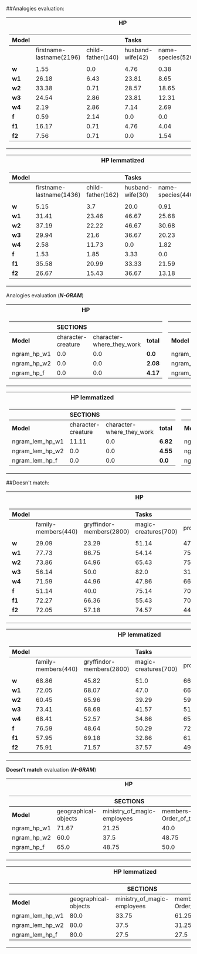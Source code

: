 ##Analogies evaluation:

<table>
<tr><th>HP</th><th>ASOIF</th></tr>
<tr><td>

| **Model** |       |      | **Tasks**    |       |       |
|:-------|:------|:-----|:----------|:------|:------|
|        |firstname-lastname(2196)|child-father(140)| husband-wife(42)|name-species(520)| total(4120)|
|        |       |      |    |       |       |       |
| **w**  |  1.55 | 0.0 | 4.76 | 0.38 | 0.95 |    
| **w1** | 26.18 | 6.43 | 23.81 | 8.65 | 19.81 |      
| **w2** | 33.38 | 0.71 | 28.57 | 18.65 | 25.29 |       
| **w3** | 24.54 | 2.86 | 23.81 | 12.31 | 17.11 |
| **w4** | 2.19 | 2.86 | 7.14 | 2.69 | 1.99 |      
| **f**  | 0.59 | 2.14 | 0.0 | 0.0 | 0.41 |      
| **f1** | 16.17 | 0.71 | 4.76 | 4.04 | 9.27 |    
| **f2** | 7.56 | 0.71 | 0.0 | 1.54 | 4.39 |
</td><td>

| **Model** |       |      | **Tasks**    |       |       |  |
|:-------|:------|:-----|:----------|:------|:------|:------|
|        |firstname-lastname(2172)|child-father(152)|husband-wife(20)|geo-name-location(64)|houses-seats(12)|total(2492)|
|        |       |      |  |       |       |       |
| **w**  | 1.38 | 1.97 | 5.0 | 0.0 | 0.0 | 1.4 | 
| **w1** | 17.59 | 2.63 | 15.0 | 1.56 | 16.67 | 15.89 | 
| **w2** | 25.6 | 3.95 | 10.0 | 0.0 | 0.0 | 22.67 | 
| **w3** | 22.24 | 0.66 | 10.0 | 1.56 | 8.33 | 19.74 |
| **w4** | 0.32 | 6.58 | 5.0 | 6.25 | 0.0 | 0.96 | 
| **f**  | 0.37 | 1.97 | 0.0 | 0.0 | 0.0 | 0.44 | 
| **f1** | 10.64 | 3.29 | 5.0 | 0.0 | 8.33 | 9.59 | 
| **f2** | 1.29 | 0.0 | 0.0 | 0.0 | 0.0 | 1.12 |
</td></tr> </table>

<table>
<tr><th>HP lemmatized</th><th>ASOIF lemmatized</th></tr>
<tr><td>

| **Model** |       |      | **Tasks**    |       |       |     
|:-------|:------|:-----|:----------|:------|:------|
|        |firstname-lastname(1436)|child-father(162)| husband-wife(30)|name-species(440)| total(2832)|
|        |       |      |    |       |       |       |
| **w**  | 5.15  | 3.7  | 20.0       | 0.91   | 3.64  |       
| **w1** | 31.41 | 23.46 | 46.67     | 25.68 | 27.37 |       
| **w2** | 37.19 | 22.22 | 46.67     | 30.68  | 28.43 |       
| **w3** | 29.94 | 21.6 | 36.67 | 20.23 | 21.08 |
| **w4** | 2.58  | 11.73 | 0.0       | 1.82  | 4.63   |       
| **f**  | 1.53  | 1.85 | 3.33      | 0.0  | 0.95   |       
| **f1** | 35.58 | 20.99  | 33.33      | 21.59  | 24.93  |       
| **f2** | 26.67 | 15.43 | 36.67 | 13.18 | 17.02 |
</td><td>

| **Model** |       |      | **Tasks**    |       |       |  |
|:-------|:------|:-----|:----------|:------|:------|:------|
|        |firstname-lastname(1928)|child-father(114)|husband-wife(20)|geo-name-location(88)|houses-seats(12)|total(2234)|
|        |       |      |  |       |       |       |
| **w**  | 1.45  | 5.26 | 15.0       | 4.55   | 8.33   | 1.88  |
| **w1** | 24.53  | 6.14 | 15.0      | 11.36   | 33.33   | 22.56 |
| **w2** | 30.96 | 3.51 | 10.0      | 3.41   | 50.0  | 28.02 |
| **w3** | 25.0 | 0.0 | 5.0 | 0.0 | 16.67 | 22.07 |
| **w4** | 0.73  | 4.39 | 15.0       | 4.55   | 16.67   | 1.34  |
| **f**  | 2.44  | 7.89 | 0.0       | 1.14    | 8.33  | 2.6  |
| **f1** | 29.3 | 5.26 | 5.0       | 4.55  | 33.33   | 26.32  |
| **f2** | 20.12 | 0.0 | 0.0 | 0.0 | 8.33 | 17.46 |
</td></tr> </table>

Analogies evaluation (***N-GRAM***)
<table>
<tr><th>HP</th><th>ASOIF</th></tr>
<tr><td>

|         |   **SECTIONS**     |         |        |
|---------------------------------|---------|--------|---------|
|**Model**|character-creature|character-where_they_work|**total**|
|ngram_hp_w1                              | 0.0 | 0.0 | **0.0**
|ngram_hp_w2                | 0.0 | 0.0 | **2.08**
|ngram_hp_f                | 0.0 | 0.0 | **4.17**
</td><td>

|         |   **SECTIONS**     |         |        |
|---------------------------------|---------|--------|---------|
|**Model**|child-father|name-nickname|**total**|
ngram_asoif_w1                | 0.0 | 0 | **0.0**
ngram_asoif_w2                | 0.91 | 0 | **0.91**
ngram_asoif_f                | 0.0 | 0 | **0.0**
</td></tr> </table>

<table>
<tr><th>HP lemmatized</th><th>ASOIF lemmatized</th></tr>
<tr><td>

|         |   **SECTIONS**     |         |        |
|---------------------------------|---------|--------|---------|
|**Model**|character-creature|character-where_they_work|**total**|
|ngram_lem_hp_w1                              | 11.11 | 0.0 | **6.82**
|ngram_lem_hp_w2                | 0.0 | 0.0 | **4.55**
|ngram_lem_hp_f                | 0.0 | 0.0 | **0.0**|
</td><td>

|         |   **SECTIONS**     |         |        |
|---------------------------------|---------|--------|---------|
|**Model**|name-nickname|character-where_they_work|**total**|
ngram_lem_asoif_w1                | 10.0 | 0.0 | **10.0**
ngram_lem_asoif_w2                | 1.11 | 0 | **1.11**
ngram_lem_asoif_f                | 0.0 | 0.0 | **0.0**
</td></tr> </table>  

##Doesn't match:

<table>
<tr><th>HP</th><th>ASOIF</th></tr>
<tr><td>

| **Model** |       |      | **Tasks**    |       |       |
|:-------|:------|:-----|:----------|:------|:------|
|        | family-members(440)   | gryffindor-members(2800) | magic-creatures(700)   | professors(400)    | total(8340) |
|        |       |      |      |       |         |   
| **w**  | 29.09 | 23.29 | 51.14 | 47.75 | 34.88 | 
| **w1** | 77.73 | 66.75 | 54.14 | 75.25 | 61.4  |
| **w2** | 73.86 | 64.96 | 65.43 | 75.25 | 62.4  |
| **w3** | 56.14 | 50.0 | 82.0 | 31.25 | 58.19 |
| **w4** | 71.59 | 44.96 | 47.86 | 66.0 | 47.42  |
| **f**  | 51.14 | 40.0 | 75.14 | 70.25 | 47.39  |
| **f1** | 72.27 | 66.36 | 55.43 | 70.25 | 62.11 |
| **f2** | 72.05 | 57.18 | 74.57 | 44.0 | 64.18 |
</td><td>

| **Model** |       |      | **Tasks**    |       |       |
|:-------|:------|:-----|:----------|:------|:------|
|        |family-siblings(160) | names-of-houses(7280) | stark clan(1120)  | free cities(700)    | total(11180) |
|        |       |       |        |       |       |
| **w**  | 54.37 | 71.94 | 37.95 | 50.14 | 62.45 |
| **w1** | 71.25 | 63.85 | 71.25 | 57.0 | 66.67  |
| **w2** | 78.75 | 60.56 | 73.3 | 60.86 | 66.58  |
| **w3** | 66.25 | 66.48 | 67.59 | 67.86 | 69.41 |
| **w4** | 50.0 | 67.79 | 52.05 | 53.86 | 63.84  |
| **f**  | 52.5 | 66.28 | 52.59 | 63.29 | 63.0   |
| **f1** | 75.62 | 58.46 | 74.64 | 79.14 | 66.85 |
| **f2** | 66.25 | 66.87 | 64.64 | 79.29 | 70.67 |
</td></tr> </table>

<table>
<tr><th>HP lemmatized</th><th>ASOIF lemmatized</th></tr>
<tr><td>

| **Model** |       |      | **Tasks**    |       |       |
|:-------|:------|:-----|:----------|:------|:------|
|        | family-members(440)   | gryffindor-members(2800) | magic-creatures(700)   | professors(400)    | total(8340) |
|        |       |      |       |       |       | 
| **w**  | 68.86 | 45.82 | 51.0 | 66.75 | 52.96 |
| **w1** | 72.05 | 68.07 | 47.0 | 66.25 | 61.95 |
| **w2** | 60.45 | 65.96 | 39.29 | 59.5 | 61.64 |
| **w3** | 73.41 | 68.68 | 41.57 | 51.75 | 63.84 |
| **w4** | 68.41 | 52.57 | 34.86 | 65.5 | 51.12 |
| **f**  | 76.59 | 48.64 | 50.29 | 72.25 | 54.23|
| **f1** | 57.95 | 69.18 | 32.86 | 61.5 | 61.76 |
| **f2** | 75.91 | 71.57 | 37.57 | 49.75 | 65.29 |
</td><td>

| **Model** |       |      | **Tasks**    |       |       |
|:-------|:------|:-----|:----------|:------|:------|
|        | family-siblings(160) | names-of-houses(7280) | stark clan(1120)  | free cities(700)    | total(11180) |
|        |       |      |       |       |       |  
| **w**  | 40.0 | 81.21 | 61.79 | 63.43 | 74.17  |
| **w1** | 75.0 | 59.31 | 87.23 | 84.0 | 68.18   |
| **w2** | 70.62 | 59.93 | 81.16 | 80.43 | 68.15 |
| **w3** | 75.0 | 63.39 | 76.07 | 79.29 | 70.39 |
| **w4** | 66.25 | 69.7 | 90.89 | 78.29 | 73.43  |
| **f**  | 70.0 | 72.76 | 78.3 | 71.71 | 72.65   |
| **f1** | 77.5 | 60.63 | 80.18 | 79.29 | 68.8   |
| **f2** | 71.88 | 65.03 | 75.62 | 76.86 | 71.14 |
</td></tr> </table>

**Doesn't match** evaluation (***N-GRAM***)
<table>
<tr><th>HP</th><th>ASOIF</th></tr>
<tr><td>

|                        |         |   **SECTIONS**     |         |        |        
|---------------------------------|---------|--------|---------|--------|
|**Model**| geographical-objects|ministry_of_magic-employees | members-of-Order_of_the_Phoenix|**total**|
ngram_hp_w1                | 71.67 | 21.25 | 40.0 | **67.76**
ngram_hp_w2                | 60.0 | 37.5 | 48.75 | **58.49**
ngram_hp_f                | 65.0 | 48.75 | 50.0 | **63.44**
</td><td>

|                        |         |   **SECTIONS**     |         |        |         |   |     
|---------------------------------|---------|--------|---------|--------|----------|---|
|**Model**| bays | gods | cities-fortresses|Maesters|Houses|**total**|
ngram_asoif_w1                              | 51.25 | 55.0 | 58.13 | 53.25 | 70.0 | **65.3**
ngram_asoif_w2                | 51.25 | 57.5 | 61.25 | 57.0 | 70.0 | **65.8**
ngram_asoif_f                | 58.75 | 53.75 | 56.25 | 48.0 | 70.0 | **62.85**
</td></tr> </table>

<table>
<tr><th>HP lemmatized</th><th>ASOIF lemmatized</th></tr>
<tr><td>

|                        |         |   **SECTIONS**     |         |        |
|---------------------------------|---------|--------|---------|--------|
|**Model**| geographical-objects|ministry_of_magic-employees | members-of-Order_of_the_Phoenix|**total**|
ngram_lem_hp_w1                | 80.0 | 33.75 | 61.25 | **75.52**
ngram_lem_hp_w2                | 80.0 | 37.5 | 31.25 | **74.38**
ngram_lem_hp_f                | 80.0 | 27.5 | 27.5 | **73.44**
</td><td>

|                        |         |   **SECTIONS**     |         |        |         |   |
|---------------------------------|---------|--------|---------|--------|----------|---|
|**Model**| bays | gods | cities-fortresses|Maesters|Houses|**total**|
ngram_lem_asoif_w1                              | 90.0 | 55.0 | 52.5 | 55.0 | 75.0 | **69.6**
ngram_lem_asoif_w2                | 90.0 | 55.0 | 58.13 | 55.0 | 75.0 | **70.05**
ngram_lem_asoif_f                | 90.0 | 55.0 | 46.88 | 55.0 | 75.0 | **69.15**
</td></tr> </table>
